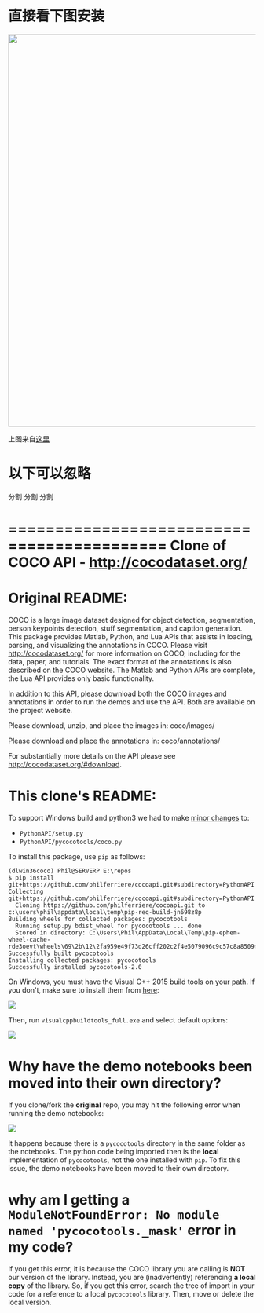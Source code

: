 
# 直接看下图安装
  <img src="install.png" width="800" >  
  
  上图来自[这里](https://www.cnblogs.com/wildgoose/p/12905200.html)

# 以下可以忽略

分割 
分割 
分割 

===========================================
Clone of COCO API - http://cocodataset.org/
===========================================

# Original README:

COCO is a large image dataset designed for object detection, segmentation, person keypoints detection, stuff segmentation, and caption generation. This package provides Matlab, Python, and Lua APIs that assists in loading, parsing, and visualizing the annotations in COCO. Please visit http://cocodataset.org/ for more information on COCO, including for the data, paper, and tutorials. The exact format of the annotations is also described on the COCO website. The Matlab and Python APIs are complete, the Lua API provides only basic functionality.

In addition to this API, please download both the COCO images and annotations in order to run the demos and use the API. Both are available on the project website.

Please download, unzip, and place the images in: coco/images/

Please download and place the annotations in: coco/annotations/

For substantially more details on the API please see http://cocodataset.org/#download.

# This clone's README:

To support Windows build and python3 we had to make [minor changes](https://github.com/cocodataset/cocoapi/compare/master...philferriere:master#diff-49ecc5c8e93163121e2cc2eb6b1fca2c) to:

- `PythonAPI/setup.py`
- `PythonAPI/pycocotools/coco.py`

To install this package, use `pip` as follows:

```
(dlwin36coco) Phil@SERVERP E:\repos
$ pip install git+https://github.com/philferriere/cocoapi.git#subdirectory=PythonAPI
Collecting git+https://github.com/philferriere/cocoapi.git#subdirectory=PythonAPI
  Cloning https://github.com/philferriere/cocoapi.git to c:\users\phil\appdata\local\temp\pip-req-build-jn698z8p
Building wheels for collected packages: pycocotools
  Running setup.py bdist_wheel for pycocotools ... done
  Stored in directory: C:\Users\Phil\AppData\Local\Temp\pip-ephem-wheel-cache-rde3oevt\wheels\69\2b\12\2fa959e49f73d26cff202c2f4e5079096c9c57c8a8509fd75c
Successfully built pycocotools
Installing collected packages: pycocotools
Successfully installed pycocotools-2.0
```

On Windows, you must have the Visual C++ 2015 build tools on your path. If you don't, make sure to install them from [here](https://go.microsoft.com/fwlink/?LinkId=691126):

![](img/download.png)

Then, run `visualcppbuildtools_full.exe` and select default options:

![](img/install.png)

# Why have the demo notebooks been moved into their own directory?

If you clone/fork the **original** repo, you may hit the following error when running the demo notebooks:

![](img/notebooks.png)

It happens because there is a `pycocotools` directory in the same folder as the notebooks. The python code being imported then is the **local** implementation of `pycocotools`, not the one installed with `pip`. To fix this issue, the demo notebooks have been moved to their own directory.

# why am I getting a `ModuleNotFoundError: No module named 'pycocotools._mask'` error in my code?

If you get this error, it is because the COCO library you are calling is **NOT** our version of the library. Instead, you are (inadvertently) referencing **a local copy** of the library. So, if you get this error, search the tree of import in your code for a reference to a local `pycocotools` library. Then, move or delete the local version.








